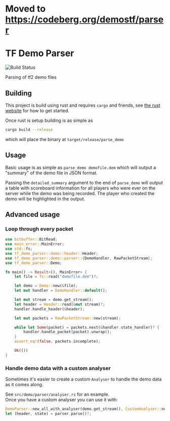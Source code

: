 # Moved to https://codeberg.org/demostf/parser

# TF Demo Parser

![Build Status](https://github.com/demostf/parser/workflows/CI/badge.svg)

Parsing of tf2 demo files

## Building

This project is build using rust and requires `cargo` and friends, see [the rust website](https://www.rust-lang.org/)
for how to get started.

Once rust is setup building is as simple as

```bash
cargo build --release
```

which will place the binary at `target/release/parse_demo`

## Usage

Basic usage is as simple as `parse_demo demofile.dem` which will output a "summary" of the demo file in JSON format.

Passing the `detailed_summary` argument to the end of `parse_demo` will output a table with scoreboard information for all players who were ever on the server while the demo
was being recorded. The player who created the demo will be highlighted in the output.

## Advanced usage

### Loop through every packet

```rust
use bitbuffer::BitRead;
use main_error::MainError;
use std::fs;
use tf_demo_parser::demo::header::Header;
use tf_demo_parser::demo::parser::{DemoHandler, RawPacketStream};
use tf_demo_parser::Demo;

fn main() -> Result<(), MainError> {
    let file = fs::read("demofile.dem")?;

    let demo = Demo::new(&file);
    let mut handler = DemoHandler::default();

    let mut stream = demo.get_stream();
    let header = Header::read(&mut stream)?;
    handler.handle_header(&header);

    let mut packets = RawPacketStream::new(stream);

    while let Some(packet) = packets.next(&handler.state_handler)? {
        handler.handle_packet(packet).unwrap();
    }
    assert_eq!(false, packets.incomplete);

    Ok(())
}
```

### Handle demo data with a custom analyser

Sometimes it's easier to create a custom `Analyser` to handle the demo data as it comes along.

See `src/demo/parser/analyser.rs` for an example.  
Once you have a custom analyser you can use it with:

```rust
DemoParser::new_all_with_analyser(demo.get_stream(), CustomAnalyser::new());
let (header, state) = parser.parse()?;
```
